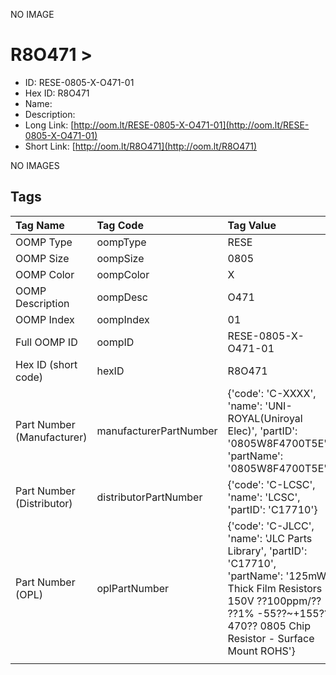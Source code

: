 


  
NO IMAGE  
# R8O471 > 

- ID: RESE-0805-X-O471-01
- Hex ID: R8O471
- Name: 
- Description: 
- Long Link: [http://oom.lt/RESE-0805-X-O471-01](http://oom.lt/RESE-0805-X-O471-01)
- Short Link: [http://oom.lt/R8O471](http://oom.lt/R8O471)
  
NO IMAGES  
## Tags
  

|Tag Name|Tag Code|Tag Value|
| :--- | :--- | :--- |
|OOMP Type|oompType|RESE|
|OOMP Size|oompSize|0805|
|OOMP Color|oompColor|X|
|OOMP Description|oompDesc|O471|
|OOMP Index|oompIndex|01|
|Full OOMP ID|oompID|RESE-0805-X-O471-01|
|Hex ID (short code)|hexID|R8O471|
|Part Number (Manufacturer)|manufacturerPartNumber|{'code': 'C-XXXX', 'name': 'UNI-ROYAL(Uniroyal Elec)', 'partID': '0805W8F4700T5E', 'partName': '0805W8F4700T5E'}|
|Part Number (Distributor)|distributorPartNumber|{'code': 'C-LCSC', 'name': 'LCSC', 'partID': 'C17710'}|
|Part Number (OPL)|oplPartNumber|{'code': 'C-JLCC', 'name': 'JLC Parts Library', 'partID': 'C17710', 'partName': '125mW Thick Film Resistors 150V ??100ppm/?? ??1% -55??~+155?? 470?? 0805  Chip Resistor - Surface Mount ROHS'}|
||||
